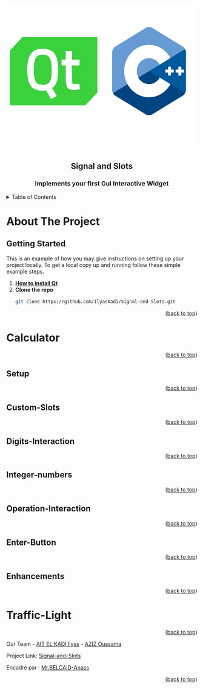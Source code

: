 <div id="top"></div>


<!-- PROJECT LOGO -->
<br />
<div align="center">
    <img src="images/logo.png" alt="Logo" width="550" height="380">
  <h2 align="center">Signal and Slots</h2>
  <h3 align="center">Implements your first Gui Interactive Widget</h3>
</div>



<!-- TABLE OF CONTENTS -->
<details>
  <summary>Table of Contents</summary>
  <ol>
    <li>
      <a href="#about-the-project">About The Project</a>
         <ul>
            <li><a href="#getting-started">getting started</a></li>
         </ul>
       <li><a href="#Calculator">Calculator</a></li>
            <ul>
               <li><a href="#Setup">Setup</a></li>
               <li><a href="#Custom-Slots">Custom Slots</a></li>
               <li><a href="#Digits-Interaction">Digits Interaction</a></li>
               <li><a href="#Integer-numbers">Integer numbers</a></li>
               <li><a href="#Operation-Interaction">Operation Interaction</a></li>
               <li><a href="#Enter-Button">Enter Button</a></li>
               <li><a href="#Enhancements">Enhancements</a></li>       
            </ul>
      <li><a href="#Traffic-Light">Traffic Light</a></li>
    </li>
  </ol>
</details>



<!-- ABOUT THE PROJECT -->
# About The Project

<!-- GETTING STARTED -->
## Getting Started

This is an example of how you may give instructions on setting up your project locally.
To get a local copy up and running follow these simple example steps.

1. [**How to install Qt**](https://anassbelcaid.github.io/CS221/qtcreator/)
2. **Clone the repo**
   ```sh
   git clone https://github.com/IlyasKadi/Signal-and-Slots.git
   ```

<p align="right">(<a href="#top">back to top</a>)</p>

<!-- Calculator -->
# Calculator




<p align="right">(<a href="#top">back to top</a>)</p>

<!-- Setup -->
## Setup



<p align="right">(<a href="#top">back to top</a>)</p>


<!-- Custom-Slots -->
## Custom-Slots



<p align="right">(<a href="#top">back to top</a>)</p>


<!-- Digits-Interaction -->
## Digits-Interaction



<p align="right">(<a href="#top">back to top</a>)</p>

<!-- Integer-numbers -->
## Integer-numbers



<p align="right">(<a href="#top">back to top</a>)</p>



<!-- Operation-Interaction -->
## Operation-Interaction




<p align="right">(<a href="#top">back to top</a>)</p>


<!-- Enter-Button -->
## Enter-Button



<p align="right">(<a href="#top">back to top</a>)</p>



<!-- Enhancements -->
## Enhancements



<p align="right">(<a href="#top">back to top</a>)</p>


<!-- Traffic Light -->
# Traffic-Light



<p align="right">(<a href="#top">back to top</a>)</p>







Our Team - [AIT EL KADI Ilyas](https://github.com/IlyasKadi) - [AZIZ Oussama](https://github.com/ATAMAN0)

Project Link: [Signal-and-Slots](https://github.com/IlyasKadi/Signal-and-Slots)

Encadré par : [Mr.BELCAID-Anass](https://anassbelcaid.github.io)

<p align="right">(<a href="#top">back to top</a>)</p>
